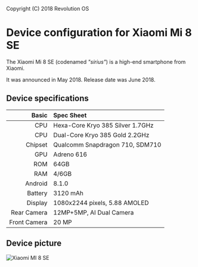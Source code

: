 Copyright (C) 2018 Revolution OS

Device configuration for Xiaomi Mi 8 SE
=========================================

The Xiaomi Mi 8 SE (codenamed _"sirius"_) is a high-end smartphone from Xiaomi.

It was announced in May 2018. Release date was June 2018.

## Device specifications

Basic   | Spec Sheet
-------:|:----------
CPU     | Hexa-Core Kryo 385 Silver 1.7GHz
CPU     | Dual-Core Kryo 385 Gold 2.2GHz
Chipset | Qualcomm Snapdragon 710, SDM710
GPU     | Adreno 616
ROM     | 64GB 
RAM     | 4/6GB
Android | 8.1.0
Battery | 3120 mAh
Display | 1080x2244 pixels, 5.88 AMOLED
Rear Camera  | 12MP+5MP, AI Dual Camera
Front Camera | 20 MP

## Device picture

![Xiaomi MI 8 SE](https://i1.mifile.cn/f/i/18/8i/gallery_list1_2.jpg "Xiaomi MI 8 SE")
